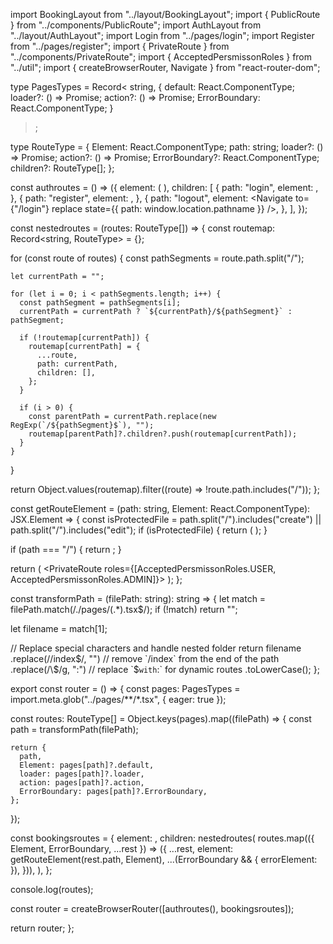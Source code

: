 import BookingLayout from "../layout/BookingLayout";
import { PublicRoute } from "../components/PublicRoute";
import AuthLayout from "../layout/AuthLayout";
import Login from "../pages/login";
import Register from "../pages/register";
import { PrivateRoute } from "../components/PrivateRoute";
import { AcceptedPersmissonRoles } from "../util";
import { createBrowserRouter, Navigate } from "react-router-dom";

type PagesTypes = Record<
  string,
  {
    default: React.ComponentType;
    loader?: () => Promise<any>;
    action?: () => Promise<any>;
    ErrorBoundary: React.ComponentType;
  }
>;

type RouteType = {
  Element: React.ComponentType;
  path: string;
  loader?: () => Promise<any>;
  action?: () => Promise<any>;
  ErrorBoundary?: React.ComponentType;
  children?: RouteType[];
};

const authroutes = () => ({
  element: (
    <PublicRoute>
      <AuthLayout />
    </PublicRoute>
  ),
  children: [
    {
      path: "login",
      element: <Login />,
    },
    {
      path: "register",
      element: <Register />,
    },
    {
      path: "logout",
      element: <Navigate to={"/login"} replace state={{ path: window.location.pathname }} />,
    },
  ],
});

const nestedroutes = (routes: RouteType[]) => {
  const routemap: Record<string, RouteType> = {};

  for (const route of routes) {
    const pathSegments = route.path.split("/");

    let currentPath = "";

    for (let i = 0; i < pathSegments.length; i++) {
      const pathSegment = pathSegments[i];
      currentPath = currentPath ? `${currentPath}/${pathSegment}` : pathSegment;

      if (!routemap[currentPath]) {
        routemap[currentPath] = {
          ...route,
          path: currentPath,
          children: [],
        };
      }

      if (i > 0) {
        const parentPath = currentPath.replace(new RegExp(`/${pathSegment}$`), "");
        routemap[parentPath]?.children?.push(routemap[currentPath]);
      }
    }
  }

  return Object.values(routemap).filter((route) => !route.path.includes("/"));
};

const getRouteElement = (path: string, Element: React.ComponentType): JSX.Element => {
  const isProtectedFile = path.split("/").includes("create") || path.split("/").includes("edit");
  if (isProtectedFile) {
    return (
      <PrivateRoute roles={[AcceptedPersmissonRoles.ADMIN]}>
        <Element />
      </PrivateRoute>
    );
  }

  if (path === "/") {
    return <Element />;
  }

  return (
    <PrivateRoute roles={[AcceptedPersmissonRoles.USER, AcceptedPersmissonRoles.ADMIN]}>
      <Element />
    </PrivateRoute>
  );
};

const transformPath = (filePath: string): string => {
  let match = filePath.match(/\.\/pages\/(.*)\.tsx$/);
  if (!match) return "";

  let filename = match[1];

  // Replace special characters and handle nested folder
  return filename
    .replace(/\/index$/, "") // remove `/index` from the end of the path
    .replace(/\$/g, ":") // replace `$` with `:` for dynamic routes
    .toLowerCase();
};

export const router = () => {
  const pages: PagesTypes = import.meta.glob("../pages/**/*.tsx", { eager: true });

  const routes: RouteType[] = Object.keys(pages).map((filePath) => {
    const path = transformPath(filePath);

    return {
      path,
      Element: pages[path]?.default,
      loader: pages[path]?.loader,
      action: pages[path]?.action,
      ErrorBoundary: pages[path]?.ErrorBoundary,
    };
  });

  const bookingsroutes = {
    element: <BookingLayout />,
    children: nestedroutes(
      routes.map(({ Element, ErrorBoundary, ...rest }) => ({
        ...rest,
        element: getRouteElement(rest.path, Element),
        ...(ErrorBoundary && { errorElement: <ErrorBoundary /> }),
      })),
    ),
  };

  console.log(routes);

  const router = createBrowserRouter([authroutes(), bookingsroutes]);

  return router;
};
